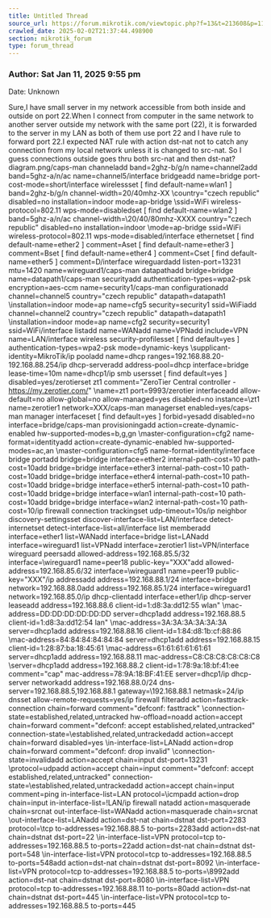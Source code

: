 ```yaml
---
title: Untitled Thread
source_url: https://forum.mikrotik.com/viewtopic.php?f=13&t=213608&p=1118852#p1118852
crawled_date: 2025-02-02T21:37:44.498900
section: mikrotik_forum
type: forum_thread
---
```


### Author: Sat Jan 11, 2025 9:55 pm
Date: Unknown

Sure,I have small server in my network accessible from both inside and outside on port 22.When I connect from computer in the same network to another server outside my network with the same port (22), it is forwarded to the server in my LAN as both of them use port 22 and I have rule to forward port 22.I expected NAT rule with action dst-nat not to catch any connection from my local network unless it is changed to src-nat. So I guess connections outside goes thru both src-nat and then dst-nat?diagram.png/caps-man channeladd band=2ghz-b/g/n name=channel2add band=5ghz-a/n/ac name=channel5/interface bridgeadd name=bridge port-cost-mode=short/interface wirelessset [ find default-name=wlan1 ] band=2ghz-b/g/n channel-width=20/40mhz-XX \country="czech republic" disabled=no installation=indoor mode=ap-bridge \ssid=WiFi wireless-protocol=802.11 wps-mode=disabledset [ find default-name=wlan2 ] band=5ghz-a/n/ac channel-width=\20/40/80mhz-XXXX country="czech republic" disabled=no installation=indoor \mode=ap-bridge ssid=WiFi wireless-protocol=802.11 wps-mode=disabled/interface ethernetset [ find default-name=ether2 ] comment=Aset [ find default-name=ether3 ] comment=Bset [ find default-name=ether4 ] comment=Cset [ find default-name=ether5 ] comment=D/interface wireguardadd listen-port=13231 mtu=1420 name=wireguard1/caps-man datapathadd bridge=bridge name=datapath1/caps-man securityadd authentication-types=wpa2-psk encryption=aes-ccm name=security1/caps-man configurationadd channel=channel5 country="czech republic" datapath=datapath1 \installation=indoor mode=ap name=cfg5 security=security1 ssid=WiFiadd channel=channel2 country="czech republic" datapath=datapath1 \installation=indoor mode=ap name=cfg2 security=security1 ssid=WiFi/interface listadd name=WANadd name=VPNadd include=VPN name=LAN/interface wireless security-profilesset [ find default=yes ] authentication-types=wpa2-psk mode=dynamic-keys \supplicant-identity=MikroTik/ip pooladd name=dhcp ranges=192.168.88.20-192.168.88.254/ip dhcp-serveradd address-pool=dhcp interface=bridge lease-time=10m name=dhcp1/ip smb usersset [ find default=yes ] disabled=yes/zerotierset zt1 comment="ZeroTier Central controller -https://my.zerotier.com/" \name=zt1 port=9993/zerotier interfaceadd allow-default=no allow-global=no allow-managed=yes disabled=no instance=\zt1 name=zerotier1 network=XXX/caps-man managerset enabled=yes/caps-man manager interfaceset [ find default=yes ] forbid=yesadd disabled=no interface=bridge/caps-man provisioningadd action=create-dynamic-enabled hw-supported-modes=b,g,gn \master-configuration=cfg2 name-format=identityadd action=create-dynamic-enabled hw-supported-modes=ac,an \master-configuration=cfg5 name-format=identity/interface bridge portadd bridge=bridge interface=ether2 internal-path-cost=10 path-cost=10add bridge=bridge interface=ether3 internal-path-cost=10 path-cost=10add bridge=bridge interface=ether4 internal-path-cost=10 path-cost=10add bridge=bridge interface=ether5 internal-path-cost=10 path-cost=10add bridge=bridge interface=wlan1 internal-path-cost=10 path-cost=10add bridge=bridge interface=wlan2 internal-path-cost=10 path-cost=10/ip firewall connection trackingset udp-timeout=10s/ip neighbor discovery-settingsset discover-interface-list=LAN/interface detect-internetset detect-interface-list=all/interface list memberadd interface=ether1 list=WANadd interface=bridge list=LANadd interface=wireguard1 list=VPNadd interface=zerotier1 list=VPN/interface wireguard peersadd allowed-address=192.168.85.5/32 interface=\wireguard1 name=peer18 public-key=\"XXX"add allowed-address=192.168.85.6/32 interface=\wireguard1 name=peer19 public-key=\"XXX"/ip addressadd address=192.168.88.1/24 interface=bridge network=192.168.88.0add address=192.168.85.1/24 interface=wireguard1 network=192.168.85.0/ip dhcp-clientadd interface=ether1/ip dhcp-server leaseadd address=192.168.88.6 client-id=1:d8:3a:dd12:55 wlan" \mac-address=DD:DD:DD:DD:DD:DD server=dhcp1add address=192.168.88.5 client-id=1:d8:3a:dd12:54 lan" \mac-address=3A:3A:3A:3A:3A:3A server=dhcp1add address=192.168.88.16 client-id=1:84:d8:1b:cf:88:86 \mac-address=84:84:84:84:84:84 server=dhcp1add address=192.168.88.15 client-id=1:28:87:ba:18:45:61 \mac-address=61:61:61:61:61:61 server=dhcp1add address=192.168.88.11 mac-address=C8:C8:C8:C8:C8:C8 \server=dhcp1add address=192.168.88.2 client-id=1:78:9a:18:bf:41:ee comment=\"cap" mac-address=78:9A:18:BF:41:EE server=dhcp1/ip dhcp-server networkadd address=192.168.88.0/24 dns-server=192.168.88.5,192.168.88.1 gateway=\192.168.88.1 netmask=24/ip dnsset allow-remote-requests=yes/ip firewall filteradd action=fasttrack-connection chain=forward comment="defconf: fasttrack" \connection-state=established,related,untracked hw-offload=noadd action=accept chain=forward comment=\"defconf: accept established,related,untracked" connection-state=\established,related,untrackedadd action=accept chain=forward disabled=yes \in-interface-list=LANadd action=drop chain=forward comment="defconf: drop invalid" \connection-state=invalidadd action=accept chain=input dst-port=13231 \protocol=udpadd action=accept chain=input comment=\"defconf: accept established,related,untracked" connection-state=\established,related,untrackedadd action=accept chain=input comment=ping in-interface-list=LAN protocol=\icmpadd action=drop chain=input in-interface-list=!LAN/ip firewall natadd action=masquerade chain=srcnat out-interface-list=WANadd action=masquerade chain=srcnat \out-interface-list=LANadd action=dst-nat chain=dstnat dst-port=2283 protocol=\tcp to-addresses=192.168.88.5 to-ports=2283add action=dst-nat chain=dstnat dst-port=22 \in-interface-list=VPN protocol=tcp to-addresses=192.168.88.5 to-ports=22add action=dst-nat chain=dstnat dst-port=548 \in-interface-list=VPN protocol=tcp to-addresses=192.168.88.5 to-ports=548add action=dst-nat chain=dstnat dst-port=8092 \in-interface-list=VPN protocol=tcp to-addresses=192.168.88.5 to-ports=\8992add action=dst-nat chain=dstnat dst-port=8080 \in-interface-list=VPN protocol=tcp to-addresses=192.168.88.11 to-ports=80add action=dst-nat chain=dstnat dst-port=445 \in-interface-list=VPN protocol=tcp to-addresses=192.168.88.5 to-ports=445

